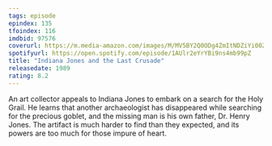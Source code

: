 ```yaml
---
tags: episode
epindex: 135
tfoindex: 116
imdbid: 97576
coverurl: https://m.media-amazon.com/images/M/MV5BY2Q0ODg4ZmItNDZiYi00ZWY5LTg2NzctNmYwZjA5OThmNzE1XkEyXkFqcGdeQXVyMjM4MzQ4OTQ@._V1_SX202_CR0,0,202,300_.jpg
spotifyurl: https://open.spotify.com/episode/1AUlr2eYrYBi9ns4mb99pZ
title: "Indiana Jones and the Last Crusade"
releasedate: 1989
rating: 8.2
---
```


An art collector appeals to Indiana Jones to embark on a search for the Holy Grail. He learns that another archaeologist has disappeared while searching for the precious goblet, and the missing man is his own father, Dr. Henry Jones. The artifact is much harder to find than they expected, and its powers are too much for those impure of heart.